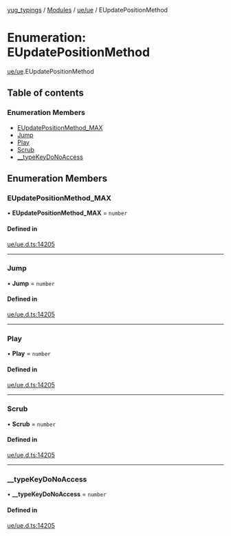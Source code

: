 [yug_typings](../README.md) / [Modules](../modules.md) / [ue/ue](../modules/ue_ue.md) / EUpdatePositionMethod

# Enumeration: EUpdatePositionMethod

[ue/ue](../modules/ue_ue.md).EUpdatePositionMethod

## Table of contents

### Enumeration Members

- [EUpdatePositionMethod\_MAX](ue_ue.EUpdatePositionMethod.md#eupdatepositionmethod_max)
- [Jump](ue_ue.EUpdatePositionMethod.md#jump)
- [Play](ue_ue.EUpdatePositionMethod.md#play)
- [Scrub](ue_ue.EUpdatePositionMethod.md#scrub)
- [\_\_typeKeyDoNoAccess](ue_ue.EUpdatePositionMethod.md#__typekeydonoaccess)

## Enumeration Members

### EUpdatePositionMethod\_MAX

• **EUpdatePositionMethod\_MAX** = `number`

#### Defined in

[ue/ue.d.ts:14205](https://github.com/YugMetaverse/yug_typings/blob/b7d9b19/ue/ue.d.ts#L14205)

___

### Jump

• **Jump** = `number`

#### Defined in

[ue/ue.d.ts:14205](https://github.com/YugMetaverse/yug_typings/blob/b7d9b19/ue/ue.d.ts#L14205)

___

### Play

• **Play** = `number`

#### Defined in

[ue/ue.d.ts:14205](https://github.com/YugMetaverse/yug_typings/blob/b7d9b19/ue/ue.d.ts#L14205)

___

### Scrub

• **Scrub** = `number`

#### Defined in

[ue/ue.d.ts:14205](https://github.com/YugMetaverse/yug_typings/blob/b7d9b19/ue/ue.d.ts#L14205)

___

### \_\_typeKeyDoNoAccess

• **\_\_typeKeyDoNoAccess** = `number`

#### Defined in

[ue/ue.d.ts:14205](https://github.com/YugMetaverse/yug_typings/blob/b7d9b19/ue/ue.d.ts#L14205)
